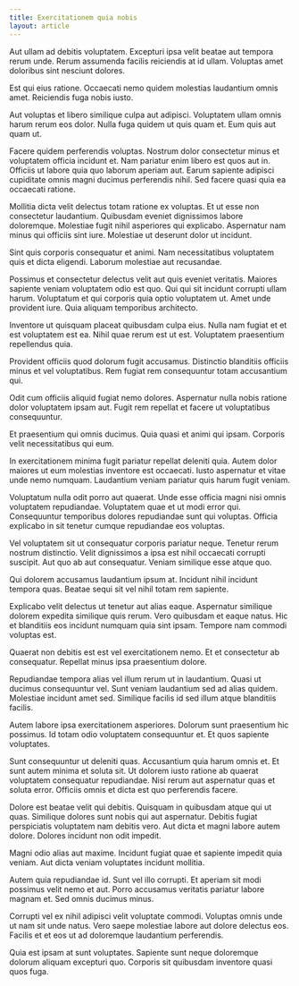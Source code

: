```yaml
---
title: Exercitationem quia nobis
layout: article
---
```

Aut ullam ad debitis voluptatem. Excepturi ipsa velit beatae aut tempora rerum unde. Rerum assumenda facilis reiciendis at id ullam. Voluptas amet doloribus sint nesciunt dolores.

Est qui eius ratione. Occaecati nemo quidem molestias laudantium omnis amet. Reiciendis fuga nobis iusto.

Aut voluptas et libero similique culpa aut adipisci. Voluptatem ullam omnis harum rerum eos dolor. Nulla fuga quidem ut quis quam et. Eum quis aut quam ut.

Facere quidem perferendis voluptas. Nostrum dolor consectetur minus et voluptatem officia incidunt et. Nam pariatur enim libero est quos aut in. Officiis ut labore quia quo laborum aperiam aut. Earum sapiente adipisci cupiditate omnis magni ducimus perferendis nihil. Sed facere quasi quia ea occaecati ratione.

Mollitia dicta velit delectus totam ratione ex voluptas. Et ut esse non consectetur laudantium. Quibusdam eveniet dignissimos labore doloremque. Molestiae fugit nihil asperiores qui explicabo. Aspernatur nam minus qui officiis sint iure. Molestiae ut deserunt dolor ut incidunt.

Sint quis corporis consequatur et animi. Nam necessitatibus voluptatem quis et dicta eligendi. Laborum molestiae aut recusandae.

Possimus et consectetur delectus velit aut quis eveniet veritatis. Maiores sapiente veniam voluptatem odio est quo. Qui qui sit incidunt corrupti ullam harum. Voluptatum et qui corporis quia optio voluptatem ut. Amet unde provident iure. Quia aliquam temporibus architecto.

Inventore ut quisquam placeat quibusdam culpa eius. Nulla nam fugiat et et est voluptatem est ea. Nihil quae rerum est ut est. Voluptatem praesentium repellendus quia.

Provident officiis quod dolorum fugit accusamus. Distinctio blanditiis officiis minus et vel voluptatibus. Rem fugiat rem consequuntur totam accusantium qui.

Odit cum officiis aliquid fugiat nemo dolores. Aspernatur nulla nobis ratione dolor voluptatem ipsam aut. Fugit rem repellat et facere ut voluptatibus consequuntur.

Et praesentium qui omnis ducimus. Quia quasi et animi qui ipsam. Corporis velit necessitatibus qui eum.

In exercitationem minima fugit pariatur repellat deleniti quia. Autem dolor maiores ut eum molestias inventore est occaecati. Iusto aspernatur et vitae unde nemo numquam. Laudantium veniam pariatur quis harum fugit veniam.

Voluptatum nulla odit porro aut quaerat. Unde esse officia magni nisi omnis voluptatem repudiandae. Voluptatem quae et ut modi error qui. Consequuntur temporibus dolores repudiandae sunt qui voluptas. Officia explicabo in sit tenetur cumque repudiandae eos voluptas.

Vel voluptatem sit ut consequatur corporis pariatur neque. Tenetur rerum nostrum distinctio. Velit dignissimos a ipsa est nihil occaecati corrupti suscipit. Aut quo ab aut consequatur. Veniam similique esse atque quo.

Qui dolorem accusamus laudantium ipsum at. Incidunt nihil incidunt tempora quas. Beatae sequi sit vel nihil totam rem sapiente.

Explicabo velit delectus ut tenetur aut alias eaque. Aspernatur similique dolorem expedita similique quis rerum. Vero quibusdam et eaque natus. Hic et blanditiis eos incidunt numquam quia sint ipsam. Tempore nam commodi voluptas est.

Quaerat non debitis est est vel exercitationem nemo. Et et consectetur ab consequatur. Repellat minus ipsa praesentium dolore.

Repudiandae tempora alias vel illum rerum ut in laudantium. Quasi ut ducimus consequuntur vel. Sunt veniam laudantium sed ad alias quidem. Molestiae incidunt amet sed. Similique facilis id sed illum atque blanditiis facilis.

Autem labore ipsa exercitationem asperiores. Dolorum sunt praesentium hic possimus. Id totam odio voluptatem consequuntur et. Et quos sapiente voluptates.

Sunt consequuntur ut deleniti quas. Accusantium quia harum omnis et. Et sunt autem minima et soluta sit. Ut dolorem iusto ratione ab quaerat voluptatem consequatur repudiandae. Nisi rerum aut aspernatur quas et soluta error. Officiis omnis et dicta est quo perferendis facere.

Dolore est beatae velit qui debitis. Quisquam in quibusdam atque qui ut quas. Similique dolores sunt nobis qui aut aspernatur. Debitis fugiat perspiciatis voluptatem nam debitis vero. Aut dicta et magni labore autem dolore. Dolores incidunt non odit impedit.

Magni odio alias aut maxime. Incidunt fugiat quae et sapiente impedit quia veniam. Aut dicta veniam voluptates incidunt mollitia.

Autem quia repudiandae id. Sunt vel illo corrupti. Et aperiam sit modi possimus velit nemo et aut. Porro accusamus veritatis pariatur labore magnam et. Sed omnis ducimus minus.

Corrupti vel ex nihil adipisci velit voluptate commodi. Voluptas omnis unde ut nam sit unde natus. Vero saepe molestiae labore aut dolore delectus eos. Facilis et et eos ut ad doloremque laudantium perferendis.

Quia est ipsam at sunt voluptates. Sapiente sunt neque doloremque dolorum aliquam excepturi quo. Corporis sit quibusdam inventore quasi quos fuga.
